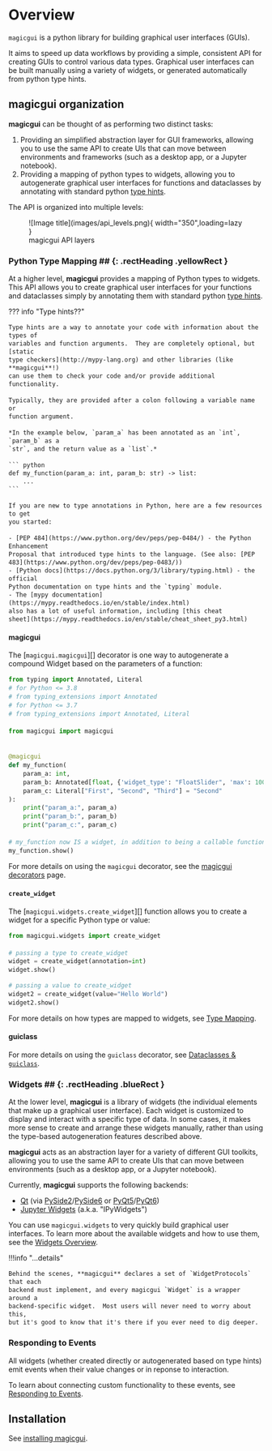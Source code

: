 # Overview

`magicgui` is a python library for building graphical user interfaces (GUIs).

It aims to speed up data workflows by providing a simple, consistent API for
creating GUIs to control various data types.  Graphical user interfaces can
be built manually using a variety of widgets, or generated automatically from
python type hints.

## magicgui organization

**magicgui** can be thought of as performing two distinct tasks:

1. Providing an simplified abstraction layer for GUI frameworks, allowing you to
   use the same API to create UIs that can move between environments and
   frameworks (such as a desktop app, or a Jupyter notebook).
2. Providing a mapping of python types to widgets, allowing you to autogenerate
   graphical user interfaces for functions and dataclasses by annotating with
   standard python [type hints](https://peps.python.org/pep-0484/).

The API is organized into multiple levels:

<figure markdown>
  ![Image title](images/api_levels.png){ width="350",loading=lazy }
  <figcaption>magicgui API layers</figcaption>
</figure>

### Python Type Mapping ## {: .rectHeading .yellowRect }

At a higher level, **magicgui** provides a mapping of Python types to widgets.
This API allows you to create graphical user interfaces for your functions and
dataclasses simply by annotating them with standard python
[type hints](https://peps.python.org/pep-0484/).

??? info "Type hints??"

    Type hints are a way to annotate your code with information about the types of
    variables and function arguments.  They are completely optional, but [static
    type checkers](http://mypy-lang.org) and other libraries (like **magicgui**!)
    can use them to check your code and/or provide additional functionality.

    Typically, they are provided after a colon following a variable name or
    function argument.

    *In the example below, `param_a` has been annotated as an `int`, `param_b` as a
    `str`, and the return value as a `list`.*

    ``` python
    def my_function(param_a: int, param_b: str) -> list:
        ...
    ```

    If you are new to type annotations in Python, here are a few resources to get
    you started:

    - [PEP 484](https://www.python.org/dev/peps/pep-0484/) - the Python Enhancement
    Proposal that introduced type hints to the language. (See also: [PEP
    483](https://www.python.org/dev/peps/pep-0483/))
    - [Python docs](https://docs.python.org/3/library/typing.html) - the official
    Python documentation on type hints and the `typing` module.
    - The [mypy documentation](https://mypy.readthedocs.io/en/stable/index.html)
    also has a lot of useful information, including [this cheat
    sheet](https://mypy.readthedocs.io/en/stable/cheat_sheet_py3.html)

#### magicgui

The [`magicgui.magicgui`][] decorator is one way to
autogenerate a compound Widget based on the parameters of a function:

```python
from typing import Annotated, Literal
# for Python <= 3.8
# from typing_extensions import Annotated
# for Python <= 3.7
# from typing_extensions import Annotated, Literal

from magicgui import magicgui


@magicgui
def my_function(
    param_a: int,
    param_b: Annotated[float, {'widget_type': "FloatSlider", 'max': 100}] = 42,
    param_c: Literal["First", "Second", "Third"] = "Second"
):
    print("param_a:", param_a)
    print("param_b:", param_b)
    print("param_c:", param_c)

# my_function now IS a widget, in addition to being a callable function
my_function.show()
```

For more details on using the `magicgui` decorator, see the [magicgui
decorators](decorators.md) page.

#### `create_widget`

The [`magicgui.widgets.create_widget`][] function allows you to create a
widget for a specific Python type or value:

```python
from magicgui.widgets import create_widget

# passing a type to create_widget
widget = create_widget(annotation=int)
widget.show()
```

```python
# passing a value to create_widget
widget2 = create_widget(value="Hello World")
widget2.show()
```

For more details on how types are mapped to widgets, see
[Type Mapping](type_map.md).

#### guiclass

For more details on using the `guiclass` decorator, see [Dataclasses & `guiclass`](dataclasses.md).

### Widgets ## {: .rectHeading .blueRect }

At the lower level, **magicgui** is a library of widgets (the individual
elements that make up a graphical user interface). Each widget is customized to
display and interact with a specific type of data.  In some cases, it makes more
sense to create and arrange these widgets manually, rather than using the type-based
autogeneration features described above.

**magicgui** acts as an abstraction layer for a variety of different GUI
toolkits, allowing you to use the same API to create UIs that can move between
environments (such as a desktop app, or a Jupyter notebook).

Currently, **magicgui** supports the following backends:

- [Qt](https://www.qt.io/) (via
  [PySide2](https://pypi.org/project/PySide2/)/[PySide6](https://pypi.org/project/PySide6/)
  or
  [PyQt5](https://pypi.org/project/PyQt5/)/[PyQt6](https://pypi.org/project/PyQt6/))
- [Jupyter Widgets](https://ipywidgets.readthedocs.io/en/latest/) (a.k.a.
  "IPyWidgets")


You can use `magicgui.widgets` to very quickly build graphical user interfaces.
To learn more about the available widgets and how to use them, see the
[Widgets Overview](widgets_overview.md).

!!!info "...details"

    Behind the scenes, **magicgui** declares a set of `WidgetProtocols` that each
    backend must implement, and every magicgui `Widget` is a wrapper around a
    backend-specific widget.  Most users will never need to worry about this,
    but it's good to know that it's there if you ever need to dig deeper.

### Responding to Events

All widgets (whether created directly or autogenerated based on type hints)
emit events when their value changes or in reponse to interaction.

To learn about connecting custom functionality to these events,
see [Responding to Events](events.md).

## Installation

See [installing magicgui](installation.md).
